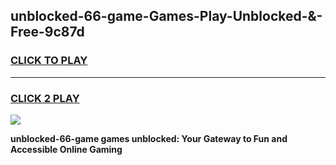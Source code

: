 
## unblocked-66-game-Games-Play-Unblocked-&-Free-9c87d
<h3>
<a href="https://premium76.site?title=unblocked-66-game&ref=24A">CLICK TO PLAY</a></h3>
<hr>

<h3>
<a href="https://premium76.site?title=unblocked-66-game&ref=24A">CLICK 2 PLAY</a>
  
</h3>

<a href="https://premium76.site?title=unblocked-66-game&ref=24A"><img src="https://clearcache.store/games.png"></a>


**unblocked-66-game games unblocked: Your Gateway to Fun and Accessible Online Gaming**
